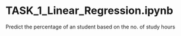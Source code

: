 # TASK_1_Linear_Regression.ipynb
Predict the percentage of an student based on the no. of study hours

